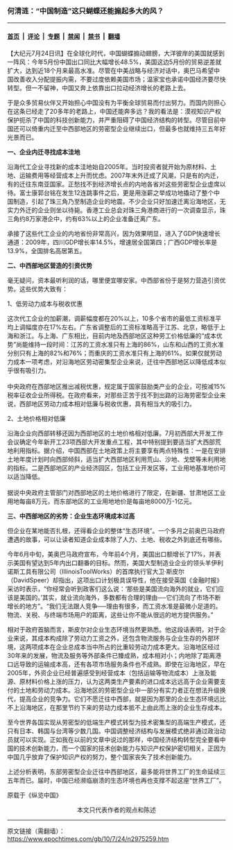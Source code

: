 ### 何清涟：“中国制造”这只蝴蝶还能搧起多大的风？

---

#### [首页](../../../..?n2975259) &nbsp;|&nbsp; [评论](../../../../../epoch-comment?n2975259) &nbsp;|&nbsp; [专题](../../../../../epoch-special?n2975259) &nbsp;|&nbsp; [禁闻](../../../../../epoch-news?n2975259) &nbsp;|&nbsp; [禁书](../../../../../books?n2975259) &nbsp;|&nbsp; [翻墙](https://github.com/gfw-breaker/nogfw/blob/master/README.md?n2975259)


<div class="post_content" id="artbody" itemprop="articleBody">
 <!-- article content begin -->
 <p>
  【大纪元7月24日讯】在全球化时代，中国蝴蝶搧动翅膀，大洋彼岸的美国就感到一阵风：今年5月份中国出口同比大幅增长48.5%，美国这边5月份的贸易逆差就扩大，达到近18个月来最高水准。尽管在中美战略与经济对话中，奥巴马希望中国改善收入分配提振内需，不要过度依赖美国市场；温家宝也承诺中国经济要尽快转型。但一不留神，中国又奔上依靠出口拉动经济增长的老路上去。
 </p>
 <p>
  于是众多贸易伙伴又开始担心中国没有为平衡全球贸易而付出努力。而国内则担心在这条已经走了20多年的老路上，中国还能奔多远？我的看法是：漠视知识产权保护扼杀了中国的科技创新能力，并严重阻碍了中国经济结构的转型。尽管目前中国还可以倚重内迁至中西部地区的劳密型企业继续出口，但最多也就维持三五年好光景而已。
 </p>
 <p>
  <b>
   一、企业内迁寻找成本洼地
  </b>
 </p>
 <p>
  沿海代工企业寻找新的成本洼地始自2005年。当时投资者就开始为原材料、土地、运输费用等经营成本上升而忧虑。2007年末外迁成了风潮，只是有的内迁，有的迁往东南亚国家。正愁找不到经济增长点的内地各省对这些劳密型企业虚席以待。富士康郭台铭在发生12连跳事件之后，更是用涨薪之举成功地撬动了整个中国制造，引起了珠三角乃至制造企业的地震。不少企业只好加速迁离沿海地区，无实力外迁的企业则坐以待毙。香港工业总会对珠三角港商进行的一次调查显示，珠三角约8万家港企中，约有63%以上的企业准备迁离广东。
 </p>
 <p>
  承接了这些代工企业的内地省份非常高兴，因为效果明显，进入了GDP快速增长通道：2009年，四川GDP增长率14.5%，增速居全国第四；广西GDP增长率是13.9%，全国排名高居第五。
 </p>
 <p>
  <b>
   二、中西部地区营造的引资优势
  </b>
 </p>
 <p>
  毫无疑问，资本最听利润的话，哪里便宜哪安家。中西部省份于是努力营造引资优势。这些优势大致有：
 </p>
 <p>
  1、低劳动力成本与税收优惠
 </p>
 <p>
  这次代工企业的加薪潮，调薪幅度都在20%以上，10多个省市的最低工资标准平均上调幅度亦在17%左右。广东省调整后的工资标准略高于江苏、北京，略低于上海和浙江。与上海、广东相比，目前内地及西部地区这种劳工价格低廉的“成本优势”尚能维持一段时间：江苏的工资水准只有上海的86%，山东和山西的工资水准分别只有上海的82%和76%；而重庆的工资水准只有上海的61%。如果仅就劳动力成本一项考虑，对沿海地区劳动密集型企业来说，迁往中西部地区以降低成本似乎很有吸引力。
  <br/>
  <br/>
  中央政府在西部地区推出减税优惠，规定属于国家鼓励类产业的企业，可按减15%税率征收企业所得税。在政府看来，对那些正苦于找不到出路的沿海劳密型企业来说，西部地区劳动力成本相对低廉与税收优惠，具有相当大的吸引力。
 </p>
 <p>
  2、土地价格相对低廉
 </p>
 <p>
  沿海企业向西部转移还因为西部地区的土地价格相对低廉。7月初西部大开发工作会议确定今年新开工23项西部大开发重点工程，其中特别提到要适当扩大西部荒地利用指标。据介绍，中国西部在土地政策上将主要享有两点特殊性：一是在安排土地年度计划时向西部倾斜，适当扩大西部地区利用荒山、沙地、戈壁等未利用地的指标。二是西部地区的产业经济园区，包括工业开发区等，工业用地基准地价可以适当降低。
  <br/>
  <br/>
  据说中央政府主管部门对西部地区的土地价格进行了限定，在新疆、甘肃地区工业用地每亩8万元，而东部地区的工业用地地价是每亩地8000万-1亿元。
 </p>
 <p>
  <b>
   三、中西部地区的劣势：企业生态环境成本过高
  </b>
 </p>
 <p>
  但企业在某地能否扎根，还得看企业的整体“生态环境”。一个多月之前奥巴马政府遭遇的故事，可以让读者知道企业成本除了人力、土地、税收之外到底还有哪些。
 </p>
 <p>
  今年6月中旬，美奥巴马政府宣布，今年前4个月，美国出口额增长了17%，并表示美国有望达到5年内出口翻番的目标。然而，美国大型制造业企业的领头羊伊利诺斯工具有限公司（IllinoisToolWorks）的首席执行官大卫‧斯皮尔（DavidSpeer）却指出，这项出口计划极具误导性，他在接受英国《金融时报》采访时表示，“你经常会听到政客们这么说：‘那些是美国流向海外的就业，它们应该是美国的。’其实，就业流向海外，多数都有合理的理由──它们流向了市场不断增长的地方”。“我们无法跟人竞争──理由有很多，而工资水准是最微小足道的。物流、关税、与终端市场用户的距离，这些让你不能从很远的地方提供服务。”
 </p>
 <p>
  相对于政府首脑而言，斯皮尔对企业生态环境当然更熟悉。他这段话表明，对于企业来说，其成本构成除了劳动力工资之外，还包含物流服务与企业生存的外部环境，这两项成本在企业总成本当中所占的比重较劳动力成本更大。沿海地区经过30年来的发展，物流及服务等外部条件已臻成熟，成本相对小；内地除了距离港口远导致的运输成本高，还有各项市场服务条件也不成熟。即使在沿海地区，早在2005年，外资企业已经普遍感受到经营成本（包括运输等物流成本）上涨及能源、原材料价格上涨的压力，认为这两类生产要素的进口成本远远高于企业需要支付的土地和劳动力成本。沿海地区的劳密型企业中一部分有实力者正在想法升级换代，提高企业的竞争力。它们不愿迁往中西部，就是因为那里的企业生态环境远比不上沿海地区，在那里节约下来的劳动力成本抵不上由此而上涨的企业生存成本。
 </p>
 <p>
  至今世界各国实现从劳密型的低端生产模式转型为技术密集型的高端生产模式，还只有日本、韩国与台湾等少数几国。中国调整经济结构与发展模式绝非通过政治动员就可以实现。正如我在以前的文章中说过的那样，中国经济结构转型完全要看中国的技术创新能力，而一个国家的技术创新能力与知识产权保护密切相关，正因为中国几乎放弃了保护知识产权的努力，整个国家丧失了技术创新能力。
 </p>
 <p>
  上述分析表明，东部劳密型企业迁往中西部地区，最多能将世界工厂的生命延续三五年而已。届时，中国已经濒临崩溃的生态环境也再也支撑不起这座“世界工厂”。
 </p>
 <p>
  原载于《纵览中国》
  <font color="#ffffff">
   (http://www.dajiyuan.com)
  </font>
  <br/>
  <center>
   <font class="GY13">
    本文只代表作者的观点和陈述
   </font>
  </center>
 </p>
 <!-- article content end -->
 <div id="below_article_ad">
 </div>
</div>


---

原文链接（需翻墙）：https://www.epochtimes.com/gb/10/7/24/n2975259.htm
